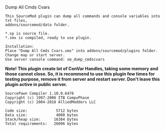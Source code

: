 Dump All Cmds Cvars

```
This SourceMod plugin can dump all commands and console variables into txt files,
addons/sourcemod/data folder.

*.sp is source file.
*.smx is compiled, ready to use plugin.

Installation:
Place "Dump All Cmds Cvars.smx" into addons/sourcemod/plugins folder. Change map or start server.
Use server console command: sm_dump_cmdscvars
```


**Note!
This plugin create lot of ConVar Handles, taking some memory and those cannot close.
So, it is recommend to use this plugin few times for testing purpose, remove it from server and restart server.
Don't leave this plugin active in public server.**





```
SourcePawn Compiler 1.10.0.6478
Copyright (c) 1997-2006 ITB CompuPhase
Copyright (c) 2004-2018 AlliedModders LLC

Code size:             5712 bytes
Data size:             4000 bytes
Stack/heap size:      16384 bytes
Total requirements:   26096 bytes


```
